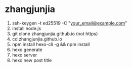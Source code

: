 # zhangjunjia

1. ssh-keygen -t ed25519 -C "your_email@example.com"
1. install node.js
1. git clone zhangjunjia.github.io (not https)
1. cd zhangjunjia.github.io
1. npm install hexo-cli -g && npm install
1. hexo generate
1. hexo server
1. hexo new post title

